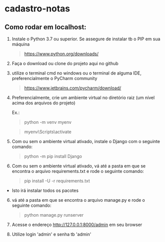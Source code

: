 # cadastro-notas

## Como rodar em localhost:

1. Instale o Python 3.7 ou superior. Se assegure de instalar tb o PIP em sua máquina

   > https://www.python.org/downloads/

2. Faça o download ou clone do projeto aqui no github

3. utilize o terminal cmd no windows ou o terminal de alguma IDE, preferencialmente o PyCharm community 

   > https://www.jetbrains.com/pycharm/download/

4. Preferencialmente, crie um ambiente virtual no diretório raiz (um nível acima dos arquivos do projeto)
   
   Ex.: 
      > python -m venv myenv
      
      > myenv\Scripts\activate

5. Com ou sem o ambiente virtual ativado, instale o Django com o seguinte comando: 

      > python -m pip install Django
   

5. Com ou sem o ambiente virtual ativado, vá até a pasta em que se encontra o arquivo requirements.txt e rode o seguinte comando:
  
      >  pip install -U -r requirements.txt
  
  * Isto irá instalar todos os pacotes
  
  
6. vá até a pasta em que se encontra o arquivo manage.py e rode o seguinte comando:

      > python manage.py runserver
   
   
7. Acesse o endereço http://127.0.0.1:8000/admin em seu browser

8. Utilize login 'admin' e senha tb 'admin'


 

